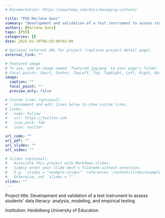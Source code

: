 ```yaml
---
# Documentation: https://wowchemy.com/docs/managing-content/

title: "PhD Marlene Ganz"
summary: "Development and validation of a test instrument to assess students' data literacy: analysis, modeling, and empirical testing"
authors: [Marlene Ganz]
tags: [PhD]
categories: []
date: 2025-01-30T06:59:00+02:00

# Optional external URL for project (replaces project detail page).
external_link: ""

# Featured image
# To use, add an image named `featured.jpg/png` to your page's folder.
# Focal points: Smart, Center, TopLeft, Top, TopRight, Left, Right, BottomLeft, Bottom, BottomRight.
image:
  caption: ""
  focal_point: ""
  preview_only: false

# Custom links (optional).
#   Uncomment and edit lines below to show custom links.
# links:
# - name: Follow
#   url: https://twitter.com
#   icon_pack: fab
#   icon: twitter

url_code: ""
url_pdf: ""
url_slides: ""
url_video: ""

# Slides (optional).
#   Associate this project with Markdown slides.
#   Simply enter your slide deck's filename without extension.
#   E.g. `slides = "example-slides"` references `content/slides/example-slides.md`.
#   Otherwise, set `slides = ""`.
slides: ""
---
```


Project title: Development and validation of a test instrument to assess students' data literacy: analysis, modeling, and empirical testing

Institution: Heidelberg University of Education

